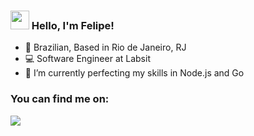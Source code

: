 ### <img src="https://media.giphy.com/media/hvRJCLFzcasrR4ia7z/giphy.gif" height="30px" width="30px"> Hello, I'm Felipe!

- 🏡 Brazilian, Based in Rio de Janeiro, RJ <br>
- 💻 Software Engineer at Labsit <br>
- 🌱 I’m currently perfecting my skills in Node.js and Go

### You can find me on:

<a href="https://www.linkedin.com/in/felipe-l-araujo/" target="_blank"><img src="https://img.shields.io/badge/-LinkedIn-%230077B5?style=for-the-badge&logo=linkedin&logoColor=white" target="_blank"></a> 
